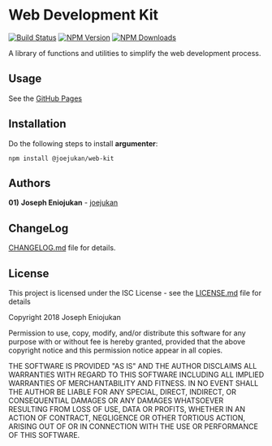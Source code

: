# Web Development Kit
[![Build Status](https://img.shields.io/github/workflow/status/joejukan/web-kit/ci/master.svg?label=node)](https://github.com/joejukan/web-kit/actions?query=workflow%3Aci)
[![NPM Version](http://img.shields.io/npm/v/@joejukan/web-kit.svg?style=flat)](https://www.npmjs.org/package/@joejukan/web-kit)
[![NPM Downloads](https://img.shields.io/npm/dm/@joejukan/web-kit.svg?style=flat)](https://npmcharts.com/compare/@joejukan/web-kit?minimal=true)

A library of functions and utilities to simplify the web development process.<br/>

## Usage
See the [GitHub Pages](https://joejukan.github.io/web-kit)

## Installation
Do the following steps to install **argumenter**:
```
npm install @joejukan/web-kit
```

## Authors
**01)** **Joseph Eniojukan** - [joejukan](https://github.com/joejukan)<br/>

## ChangeLog
[CHANGELOG.md](https://github.com/joejukan/web-kit/blob/master/docs/general/CHANGELOG.md) file for details.

## License
This project is licensed under the ISC License - see the [LICENSE.md](https://github.com/joejukan/web-kit/blob/master/docs/general/LICENSE.md) file for details

Copyright 2018 Joseph Eniojukan

Permission to use, copy, modify, and/or distribute this software for any purpose with or without fee is hereby granted, provided that the above copyright notice and this permission notice appear in all copies.

THE SOFTWARE IS PROVIDED "AS IS" AND THE AUTHOR DISCLAIMS ALL WARRANTIES WITH REGARD TO THIS SOFTWARE INCLUDING ALL IMPLIED WARRANTIES OF MERCHANTABILITY AND FITNESS. IN NO EVENT SHALL THE AUTHOR BE LIABLE FOR ANY SPECIAL, DIRECT, INDIRECT, OR CONSEQUENTIAL DAMAGES OR ANY DAMAGES WHATSOEVER RESULTING FROM LOSS OF USE, DATA OR PROFITS, WHETHER IN AN ACTION OF CONTRACT, NEGLIGENCE OR OTHER TORTIOUS ACTION, ARISING OUT OF OR IN CONNECTION WITH THE USE OR PERFORMANCE OF THIS SOFTWARE.